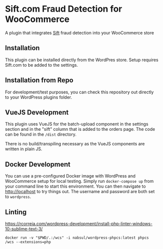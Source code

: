 # Sift.com Fraud Detection for WooCommerce 

A plugin that integrates [Sift](https://sift.com) fraud detection into your WooCommerce store

## Installation

This plugin can be installed directly from the WordPres store.
Setup requires Sift.com to be added to the settings. 

## Installation from Repo

For development/test purposes, you can check this repository out directly to your WordPress plugins folder. 

## VueJS Development

This plugin uses VueJS for the batch-upload component in the settings section
and in the "sift" column that is added to the orders page.
The code can be found in the `/dist` directory.

There is no build/transpiling necessary as the VueJS components are written in plain JS.

## Docker Development

You can use a pre-configured Docker image with WordPress and WooCommerce setup for local testing.
Simply run `docker-compose up` from your command line to start this environment.
You can then navigate to [http://localhost](http://localhost) to try things out.
The username and password are both set to `wordpress`.

## Linting

https://rcorreia.com/wordpress-development/install-php-linter-windows-10-sublime-text-3/

```
docker run -v "$PWD/.:/wcs" -i nabsul/wordpress-phpcs:latest phpcs /wcs --extensions=php
```